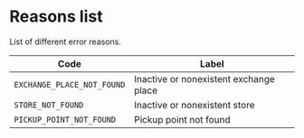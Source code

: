 # Reasons list

List of different error reasons. 

Code | Label
---------|----------
 `EXCHANGE_PLACE_NOT_FOUND`| Inactive or nonexistent exchange place
 `STORE_NOT_FOUND`| Inactive or nonexistent store
 `PICKUP_POINT_NOT_FOUND`| Pickup point not found

